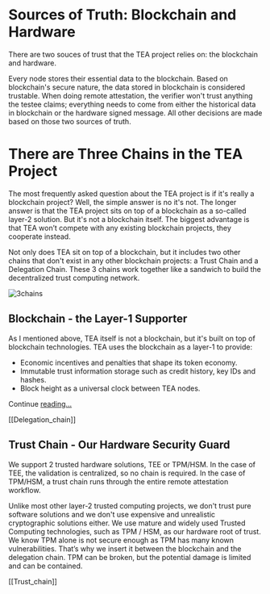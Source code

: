 # Sources of Truth: Blockchain and Hardware
There are two souces of trust that the TEA project relies on: the blockchain and hardware.

Every node stores their essential data to the blockchain. Based on blockchain's secure nature, the data stored in blockchain is considered trustable. When doing remote attestation, the verifier won't trust anything the testee claims; everything needs to come from either the historical data in blockchain or the hardware signed message. All other decisions are made based on those two sources of truth. 

# There are Three Chains in the TEA Project
The most frequently asked question about the TEA project is if it's really a blockchain project? Well, the simple answer is no it's not. The longer answer is that the TEA project sits on top of a blockchain as a so-called layer-2 solution. But it's not a blockchain itself. The biggest advantage is that TEA won’t compete with any existing blockchain projects, they cooperate instead.

Not only does TEA sit on top of a blockchain, but it includes two other chains that don't exist in any other blockchain projects: a Trust Chain and a Delegation Chain. These 3 chains work together like a sandwich to build the decentralized trust computing network.

![3chains](https://miro.medium.com/max/980/1*mkkpAyQl9Ot4bAET30gO_g.png)

## Blockchain - the Layer-1 Supporter
As I mentioned above, TEA itself is not a blockchain, but it's built on top of blockchain technologies. TEA uses the blockchain as a layer-1 to provide:
- Economic incentives and penalties that shape its token economy.
- Immutable trust information storage such as credit history, key IDs and hashes.
- Block height as a universal clock between TEA nodes.

Continue [reading...](Tea_on_layer1.md)

[[Delegation_chain]]

## Trust Chain - Our Hardware Security Guard

We support 2 trusted hardware solutions, TEE or TPM/HSM. In the case of TEE, the validation is centralized, so no chain is required. In the case of TPM/HSM, a trust chain runs through the entire remote attestation workflow.

Unlike most other layer-2 trusted computing projects, we don't trust pure software solutions and we don't use expensive and unrealistic cryptographic solutions either. We use mature and widely used Trusted Computing technologies, such as TPM / HSM, as our hardware root of trust. We know TPM alone is not secure enough as TPM has many known vulnerabilities. That’s why we insert it between the blockchain and the delegation chain. TPM can be broken, but the potential damage is limited and can be contained.

[[Trust_chain]]
